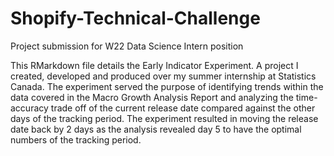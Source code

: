 # Shopify-Technical-Challenge
Project submission for W22 Data Science Intern position

This RMarkdown file details the Early Indicator Experiment. A project I created, developed and produced over my summer internship at Statistics Canada. The experiment served the purpose of identifying trends within the data covered in the Macro Growth Analysis Report and analyzing the time-accuracy trade off of the current release date compared against the other days of the tracking period. The experiment resulted in moving the release date back by 2 days as the analysis revealed day 5 to have the optimal numbers of the tracking period.
